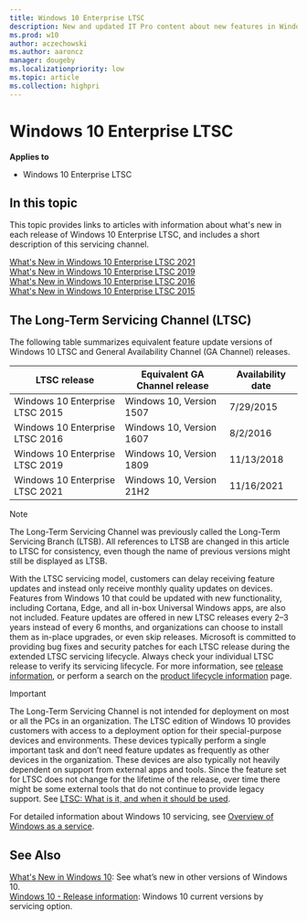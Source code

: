 ```yaml
---
title: Windows 10 Enterprise LTSC
description: New and updated IT Pro content about new features in Windows 10, LTSC (also known as Windows 10 LTSB).
ms.prod: w10
author: aczechowski
ms.author: aaroncz
manager: dougeby
ms.localizationpriority: low
ms.topic: article
ms.collection: highpri
---
```


# Windows 10 Enterprise LTSC

**Applies to**
-   Windows 10 Enterprise LTSC

## In this topic

This topic provides links to articles with information about what's new in each release of Windows 10 Enterprise LTSC, and includes a short description of this servicing channel. 

[What's New in Windows 10 Enterprise LTSC 2021](whats-new-windows-10-2021.md)<br>
[What's New in Windows 10 Enterprise LTSC 2019](whats-new-windows-10-2019.md)<br>
[What's New in Windows 10 Enterprise LTSC 2016](whats-new-windows-10-2016.md)<br>
[What's New in Windows 10 Enterprise LTSC 2015](whats-new-windows-10-2015.md)

## The Long-Term Servicing Channel (LTSC)

The following table summarizes equivalent feature update versions of Windows 10 LTSC and General Availability Channel (GA Channel) releases.

| LTSC release | Equivalent GA Channel release | Availability date |
| --- | --- | --- |
| Windows 10 Enterprise LTSC 2015  | Windows 10, Version 1507 | 7/29/2015 |
| Windows 10 Enterprise LTSC 2016  | Windows 10, Version 1607 | 8/2/2016 |
| Windows 10 Enterprise LTSC 2019  | Windows 10, Version 1809 | 11/13/2018 |
| Windows 10 Enterprise LTSC 2021  | Windows 10, Version 21H2 | 11/16/2021 |

> [!NOTE]
> The Long-Term Servicing Channel was previously called the Long-Term Servicing Branch (LTSB). All references to LTSB are changed in this article to LTSC for consistency, even though the name of previous versions might still be displayed as LTSB.

With the LTSC servicing model, customers can delay receiving feature updates and instead only receive monthly quality updates on devices. Features from Windows 10 that could be updated with new functionality, including Cortana, Edge, and all in-box Universal Windows apps, are also not included. Feature updates are offered in new LTSC releases every 2–3 years instead of every 6 months, and organizations can choose to install them as in-place upgrades, or even skip releases. Microsoft is committed to providing bug fixes and security patches for each LTSC release during the extended LTSC servicing lifecycle. Always check your individual LTSC release to verify its servicing lifecycle. For more information, see [release information](/windows/release-health/release-information), or perform a search on the [product lifecycle information](/lifecycle/products/) page.

> [!IMPORTANT]
> The Long-Term Servicing Channel is not intended for deployment on most or all the PCs in an organization. The LTSC edition of Windows 10 provides customers with access to a deployment option for their special-purpose devices and environments. These devices typically perform a single important task and don’t need feature updates as frequently as other devices in the organization. These devices are also typically not heavily dependent on support from external apps and tools. Since the feature set for LTSC does not change for the lifetime of the release, over time there might be some external tools that do not continue to provide legacy support. See [LTSC: What is it, and when it should be used](https://techcommunity.microsoft.com/t5/Windows-IT-Pro-Blog/LTSC-What-is-it-and-when-should-it-be-used/ba-p/293181).
 
For detailed information about Windows 10 servicing, see [Overview of Windows as a service](/windows/deployment/update/waas-overview).

## See Also

[What's New in Windows 10](../index.yml): See what’s new in other versions of Windows 10.<br>
[Windows 10 - Release information](/windows/release-health/release-information): Windows 10 current versions by servicing option.
